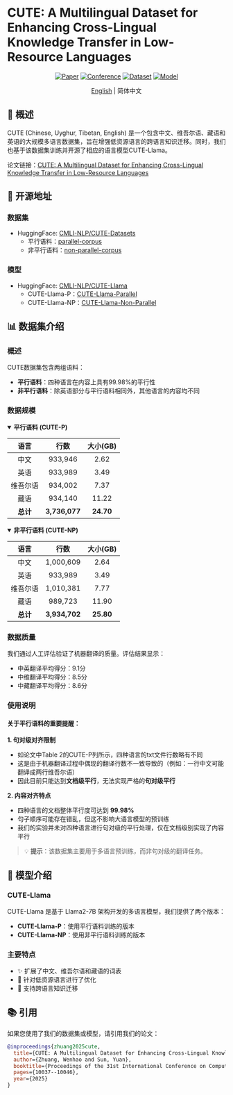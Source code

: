 # CUTE: A Multilingual Dataset for Enhancing Cross-Lingual Knowledge Transfer in Low-Resource Languages

<div align="center">

[![Paper](https://img.shields.io/badge/Paper-PDF-red)](https://aclanthology.org/2025.coling-main.670/)
[![Conference](https://img.shields.io/badge/COLING-2025-blue)](https://aclanthology.org/2025.coling-main.670/)
[![Dataset](https://img.shields.io/badge/🤗-Dataset-yellow)](https://huggingface.co/datasets/CMLI-NLP/CUTE-Datasets)
[![Model](https://img.shields.io/badge/🤗-Model-green)](https://huggingface.co/CMLI-NLP/CUTE-Llama)

[English](README_EN.md) | 简体中文

</div>

## 📝 概述

CUTE (Chinese, Uyghur, Tibetan, English) 是一个包含中文、维吾尔语、藏语和英语的大规模多语言数据集，旨在增强低资源语言的跨语言知识迁移。同时，我们也基于该数据集训练并开源了相应的语言模型CUTE-Llama。

论文链接：[CUTE: A Multilingual Dataset for Enhancing Cross-Lingual Knowledge Transfer in Low-Resource Languages](https://aclanthology.org/2025.coling-main.670/)

## 🔗 开源地址

### 数据集
- HuggingFace: [CMLI-NLP/CUTE-Datasets](https://huggingface.co/datasets/CMLI-NLP/CUTE-Datasets)
  - 平行语料：[parallel-corpus](https://huggingface.co/datasets/CMLI-NLP/CUTE-Datasets/tree/main/parallel-corpus)
  - 非平行语料：[non-parallel-corpus](https://huggingface.co/datasets/CMLI-NLP/CUTE-Datasets/tree/main/non-parallel-corpus)

### 模型
- HuggingFace: [CMLI-NLP/CUTE-Llama](https://huggingface.co/CMLI-NLP/CUTE-Llama)
  - CUTE-Llama-P：[CUTE-Llama-Parallel](https://huggingface.co/CMLI-NLP/CUTE-Llama/tree/main/CUTE-Llama-Parallel)
  - CUTE-Llama-NP：[CUTE-Llama-Non-Parallel](https://huggingface.co/CMLI-NLP/CUTE-Llama/tree/main/CUTE-Llama-Non-Parallel)

## 📊 数据集介绍

### 概述

CUTE数据集包含两组语料：
- **平行语料**：四种语言在内容上具有99.98%的平行性
- **非平行语料**：除英语部分与平行语料相同外，其他语言的内容均不同

### 数据规模

<details open>
<summary><b>平行语料 (CUTE-P)</b></summary>

| 语言 | 行数 | 大小(GB) |
|:-----:|:------:|:---------:|
| 中文 | 933,946 | 2.62 |
| 英语 | 933,989 | 3.49 |
| 维吾尔语 | 934,002 | 7.37 |
| 藏语 | 934,140 | 11.22 |
| **总计** | **3,736,077** | **24.70** |

</details>

<details open>
<summary><b>非平行语料 (CUTE-NP)</b></summary>

| 语言 | 行数 | 大小(GB) |
|:-----:|:------:|:---------:|
| 中文 | 1,000,609 | 2.64 |
| 英语 | 933,989 | 3.49 |
| 维吾尔语 | 1,010,381 | 7.77 |
| 藏语 | 989,723 | 11.90 |
| **总计** | **3,934,702** | **25.80** |

</details>

### 数据质量

我们通过人工评估验证了机器翻译的质量。评估结果显示：
- 中英翻译平均得分：9.1分 
- 中维翻译平均得分：8.5分
- 中藏翻译平均得分：8.6分

### 使用说明

#### 关于平行语料的重要提醒：

**1. 句对级对齐限制**
- 如论文中Table 2的CUTE-P列所示，四种语言的txt文件行数略有不同
- 这是由于机器翻译过程中偶现的翻译行数不一致导致的（例如：一行中文可能翻译成两行维吾尔语）
- 因此目前只能达到**文档级平行**，无法实现严格的**句对级平行**

**2. 内容对齐特点**
- 四种语言的文档整体平行度可达到 **99.98%**
- 句子顺序可能存在错乱，但这不影响大语言模型的预训练
- 我们的实验并未对四种语言进行句对级的平行处理，仅在文档级别实现了内容平行

> 💡 **提示**：该数据集主要用于多语言预训练，而非句对级的翻译任务。

## 🤖 模型介绍

### CUTE-Llama

CUTE-Llama 是基于 Llama2-7B 架构开发的多语言模型，我们提供了两个版本：
- **CUTE-Llama-P**：使用平行语料训练的版本
- **CUTE-Llama-NP**：使用非平行语料训练的版本

### 主要特点

- ✨ 扩展了中文、维吾尔语和藏语的词表
- 🎯 针对低资源语言进行了优化
- 🔄 支持跨语言知识迁移

## 📚 引用

如果您使用了我们的数据集或模型，请引用我们的论文：

```bibtex
@inproceedings{zhuang2025cute,
  title={CUTE: A Multilingual Dataset for Enhancing Cross-Lingual Knowledge Transfer in Low-Resource Languages},
  author={Zhuang, Wenhao and Sun, Yuan},
  booktitle={Proceedings of the 31st International Conference on Computational Linguistics},
  pages={10037--10046},
  year={2025}
}
```
